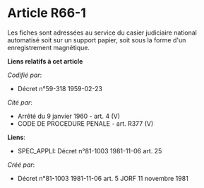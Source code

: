 # Article R66-1

Les fiches sont adressées au service du casier judiciaire national automatisé soit sur un support papier, soit sous la forme
d'un enregistrement magnétique.

**Liens relatifs à cet article**

_Codifié par_:

  - Décret n°59-318 1959-02-23

_Cité par_:

  - Arrêté du 9 janvier 1960 - art. 4 (V)
  - CODE DE PROCEDURE PENALE - art. R377 (V)

**Liens**:

  - SPEC_APPLI: Décret n°81-1003 1981-11-06 art. 25

_Créé par_:

  - Décret n°81-1003 1981-11-06 art. 5 JORF 11 novembre 1981
